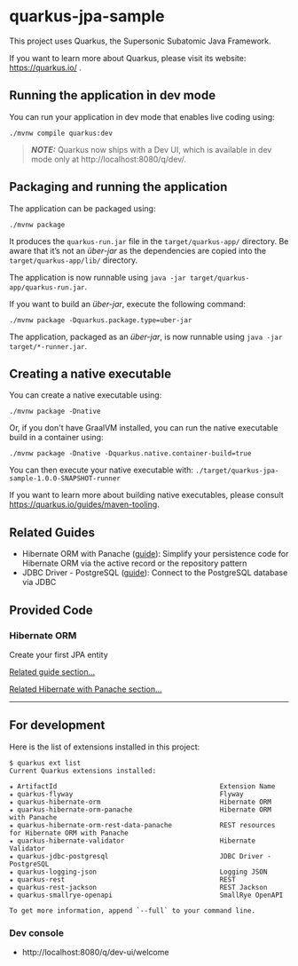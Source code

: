 # quarkus-jpa-sample

This project uses Quarkus, the Supersonic Subatomic Java Framework.

If you want to learn more about Quarkus, please visit its website: https://quarkus.io/ .

## Running the application in dev mode

You can run your application in dev mode that enables live coding using:
```shell script
./mvnw compile quarkus:dev
```

> **_NOTE:_**  Quarkus now ships with a Dev UI, which is available in dev mode only at http://localhost:8080/q/dev/.

## Packaging and running the application

The application can be packaged using:
```shell script
./mvnw package
```
It produces the `quarkus-run.jar` file in the `target/quarkus-app/` directory.
Be aware that it’s not an _über-jar_ as the dependencies are copied into the `target/quarkus-app/lib/` directory.

The application is now runnable using `java -jar target/quarkus-app/quarkus-run.jar`.

If you want to build an _über-jar_, execute the following command:
```shell script
./mvnw package -Dquarkus.package.type=uber-jar
```

The application, packaged as an _über-jar_, is now runnable using `java -jar target/*-runner.jar`.

## Creating a native executable

You can create a native executable using: 
```shell script
./mvnw package -Dnative
```

Or, if you don't have GraalVM installed, you can run the native executable build in a container using: 
```shell script
./mvnw package -Dnative -Dquarkus.native.container-build=true
```

You can then execute your native executable with: `./target/quarkus-jpa-sample-1.0.0-SNAPSHOT-runner`

If you want to learn more about building native executables, please consult https://quarkus.io/guides/maven-tooling.

## Related Guides

- Hibernate ORM with Panache ([guide](https://quarkus.io/guides/hibernate-orm-panache)): Simplify your persistence code for Hibernate ORM via the active record or the repository pattern
- JDBC Driver - PostgreSQL ([guide](https://quarkus.io/guides/datasource)): Connect to the PostgreSQL database via JDBC

## Provided Code

### Hibernate ORM

Create your first JPA entity

[Related guide section...](https://quarkus.io/guides/hibernate-orm)

[Related Hibernate with Panache section...](https://quarkus.io/guides/hibernate-orm-panache)

-----------

## For development

Here is the list of extensions installed in this project:

```shell
$ quarkus ext list
Current Quarkus extensions installed:

✬ ArtifactId                                         Extension Name
✬ quarkus-flyway                                     Flyway
✬ quarkus-hibernate-orm                              Hibernate ORM
✬ quarkus-hibernate-orm-panache                      Hibernate ORM with Panache
✬ quarkus-hibernate-orm-rest-data-panache            REST resources for Hibernate ORM with Panache
✬ quarkus-hibernate-validator                        Hibernate Validator
✬ quarkus-jdbc-postgresql                            JDBC Driver - PostgreSQL
✬ quarkus-logging-json                               Logging JSON
✬ quarkus-rest                                       REST
✬ quarkus-rest-jackson                               REST Jackson
✬ quarkus-smallrye-openapi                           SmallRye OpenAPI

To get more information, append `--full` to your command line.
```

### Dev console

- http://localhost:8080/q/dev-ui/welcome